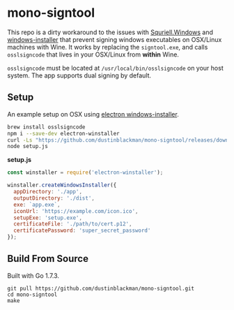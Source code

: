 # mono-signtool

This repo is a dirty workaround to the issues with [Squriell.Windows](https://github.com/Squirrel/Squirrel.Windows/pull/505) and [windows-installer](https://github.com/electron/windows-installer/issues/27) that prevent signing windows executables on OSX/Linux machines with Wine. It works by replacing the `signtool.exe`, and calls `osslsigncode` that lives in your OSX/Linux from __within__ Wine.

`osslsigncode` must be located at `/usr/local/bin/osslsigncode` on your host system. The app supports dual signing by default.

## Setup

An example setup on OSX using [electron windows-installer](https://github.com/electron/windows-installer/).

```sh
brew install osslsigncode
npm i --save-dev electron-winstaller
curl -Ls "https://github.com/dustinblackman/mono-signtool/releases/download/0.0.1/mono-signtool-windows-386-0.0.1.zip" | tar xz -C ./node_modules/electron-winstaller/vendor/
node setup.js
```

__setup.js__
```javascript
const winstaller = require('electron-winstaller');

winstaller.createWindowsInstaller({
  appDirectory: './app',
  outputDirectory: './dist',
  exe: `app.exe`,
  iconUrl: 'https://example.com/icon.ico',
  setupExe: 'setup.exe',
  certificateFile: './path/to/cert.p12',
  certificatePassword: 'super_secret_password'
});
```

## Build From Source

Built with Go 1.7.3.

```
git pull https://github.com/dustinblackman/mono-signtool.git
cd mono-signtool
make
```
